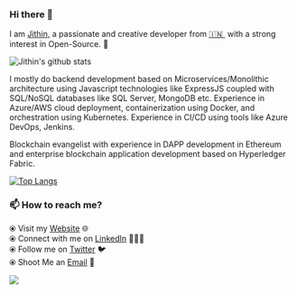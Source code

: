 ### Hi there 👋

I am [Jithin](https://jithin-zachariah.github.io/), a passionate and creative developer from [🇮🇳 ](https://en.wikipedia.org/wiki/India)&nbsp;with a strong interest in Open-Source. 🎯 

![Jithin's github stats](https://github-readme-stats.vercel.app/api?username=jithin-zachariah&count_private=true&hide=issues&show_icons=true&theme=onedark)

I mostly do backend development based on Microservices/Monolithic architecture using Javascript technologies like ExpressJS coupled with SQL/NoSQL databases like SQL Server, MongoDB etc. Experience in Azure/AWS cloud deployment, containerization using Docker, and orchestration using Kubernetes. Experience in CI/CD using tools like Azure DevOps, Jenkins.

Blockchain evangelist with experience in DAPP development in Ethereum and enterprise blockchain application development based on Hyperledger Fabric. 

[![Top Langs](https://github-readme-stats.vercel.app/api/top-langs/?username=jithin-zachariah)](https://github.com/anuraghazra/github-readme-stats)

### 📫 How to reach me? 

  ⦿ Visit my [Website](https://jithin-zachariah.github.io/) 🌐 <br>
  ⦿ Connect with me on [LinkedIn](https://www.linkedin.com/in/jithinzachariah/) 👨🏻‍💻 <br>
  ⦿ Follow me on [Twitter](https://twitter.com/Jithin_Zac) 🐦 <br>
  ⦿ Shoot Me an [Email](mailto:jithin.zachariah96@gmail.com) 💌 <br>
  
  
  ![](https://komarev.com/ghpvc/?username=jithin-zachariah)


